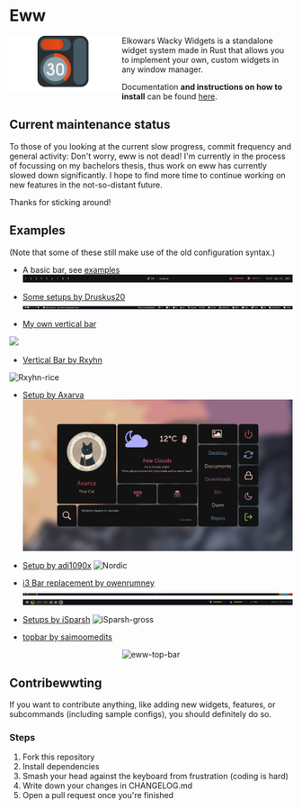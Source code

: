 

# Eww

<img src="./.github/EwwLogo.svg" height="100" align="left"/>

Elkowars Wacky Widgets is a standalone widget system made in Rust that allows you to implement
your own, custom widgets in any window manager.

Documentation **and instructions on how to install** can be found [here](https://elkowar.github.io/eww).

## Current maintenance status

To those of you looking at the current slow progress, commit frequency and general activity:
Don't worry, eww is not dead! I'm currently in the process of focussing on my bachelors thesis,
thus work on eww has currently slowed down significantly.
I hope to find more time to continue working on new features in the not-so-distant future.

Thanks for sticking around!

## Examples

(Note that some of these still make use of the old configuration syntax.)

* A basic bar, see [examples](./examples/eww-bar)
![Example 1](./examples/eww-bar/eww-bar.png)

* [Some setups by Druskus20](https://github.com/druskus20/eugh)
![Druskus20-bar](https://raw.githubusercontent.com/druskus20/eugh/master/polybar-replacement/.github/preview.png)

* [My own vertical bar](https://github.com/elkowar/dots-of-war/tree/master/eww-bar/.config/eww-bar)

<img src="https://raw.githubusercontent.com/elkowar/dots-of-war/master/eww-bar/.config/eww-bar/showcase.png" height="400" width="auto"/>

* [Vertical Bar by Rxyhn](https://github.com/rxyhn/bspdots)

<div align="left">

![Rxyhn-rice](https://user-images.githubusercontent.com/93292023/152228869-d618335a-7a1e-40f7-95f9-b1cf401be89e.gif)

</div>

* [Setup by Axarva](https://github.com/Axarva/dotfiles-2.0)
![Axarva-rice](https://raw.githubusercontent.com/Axarva/dotfiles-2.0/main/screenshots/center.png)

* [Setup by adi1090x](https://github.com/adi1090x/widgets)
![Nordic](https://raw.githubusercontent.com/adi1090x/widgets/main/previews/nordic.png)

* [i3 Bar replacement by owenrumney](https://github.com/owenrumney/eww-bar)
![Top bar](https://raw.githubusercontent.com/owenrumney/eww-bar/master/.github/topbar.gif)
![Bottom bar](https://raw.githubusercontent.com/owenrumney/eww-bar/master/.github/bottombar.gif)

* [Setups by iSparsh](https://github.com/iSparsh/gross)
![iSparsh-gross](https://user-images.githubusercontent.com/57213270/140309158-e65cbc1d-f3a8-4aec-848c-eef800de3364.png)

* [topbar by saimoomedits](https://github.com/Saimoomedits/eww-widgets)

<div align="center">

![eww-top-bar](https://user-images.githubusercontent.com/72156551/153045183-227b62b2-223a-4a5b-a499-3f31044b5b65.gif)

</div>


## Contribewwting

If you want to contribute anything, like adding new widgets, features, or subcommands (including sample configs), you should definitely do so.

### Steps
1. Fork this repository
2. Install dependencies
3. Smash your head against the keyboard from frustration (coding is hard)
4. Write down your changes in CHANGELOG.md
5. Open a pull request once you're finished
